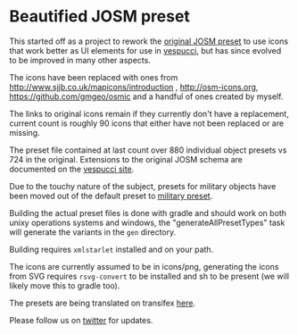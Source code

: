 Beautified JOSM preset
======================

This started off as a project to rework the [original JOSM preset](https://josm.openstreetmap.de/browser/josm/trunk/data/defaultpresets.xml) to use icons that work better as UI elements for use in [vespucci](https://github.com/MarcusWolschon/osmeditor4android), but has since evolved to be improved in many other aspects.

The icons have been replaced with ones from http://www.sjjb.co.uk/mapicons/introduction ,  http://osm-icons.org, https://github.com/gmgeo/osmic  and a handful of ones created by myself. 

The links to original icons remain if they currently don't have a replacement, current count is roughly 90 icons that either have not been replaced or are missing. 

The preset file contained at last count over 880 individual object presets vs 724 in the original. Extensions to the original JOSM schema are documented on the [vespucci site](http://vespucci.io/tutorials/presets/).

Due to the touchy nature of the subject, presets for military objects have been moved out of the default preset to [military preset](http://simonpoole.github.io/military-preset/).

Building the actual preset files is done with gradle and should work on both unixy operations systems and windows, the "generateAllPresetTypes" task will generate the variants in the `gen` directory.

Building requires `xmlstarlet` installed and on your path.

The icons are currently assumed to be in icons/png, generating the icons from SVG requires `rsvg-convert` to be installed and sh to be present (we will likely move this to gradle too).

The presets are being translated on transifex [here](https://www.transifex.com/openstreetmap/presets/).

Please follow us on [twitter](https://twitter.com/search?q=vespucci_editor) for updates.
